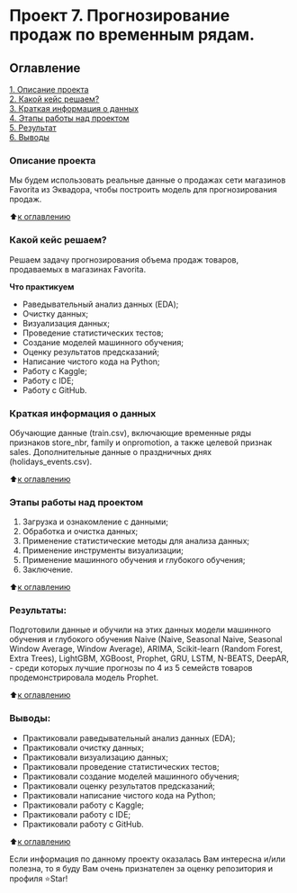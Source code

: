 # Проект 7. Прогнозирование продаж по временным рядам.

## Оглавление  
[1. Описание проекта](.README.md#Описание-проекта)  
[2. Какой кейс решаем?](.README.md#Какой-кейс-решаем)  
[3. Краткая информация о данных](.README.md#Краткая-информация-о-данных)  
[4. Этапы работы над проектом](.README.md#Этапы-работы-над-проектом)  
[5. Результат](.README.md#Результат)    
[6. Выводы](.README.md#Выводы) 

### Описание проекта    
Мы будем использовать реальные данные о продажах сети магазинов Favorita из Эквадора, чтобы построить модель для прогнозирования продаж. 

:arrow_up:[к оглавлению](_)


### Какой кейс решаем?    
Решаем задачу прогнозирования объема продаж товаров, продаваемых в магазинах Favorita.

**Что практикуем**     
- Раведывательный анализ данных (EDA);
- Очистку данных;
- Визуализация данных;
- Проведение статистических тестов;
- Создание моделей машинного обучения;
- Оценку результатов предсказаний;
- Написание чистого кода на Python;
- Работу с Kaggle;
- Работу с IDE;
- Работу с GitHub.

### Краткая информация о данных
Обучающие данные (train.csv), включающие временные ряды признаков store_nbr, family и onpromotion, а также целевой признак sales.
Дополнительные данные о праздничных днях (holidays_events.csv).
  
:arrow_up:[к оглавлению](.README.md#Оглавление)


### Этапы работы над проектом  
1. Загрузка и ознакомление с данными;
2. Обработка и очистка данных;
3. Применение статистические методы для анализа данных;
4. Применение инструменты визуализации;
5. Применение машинного обучения и глубокого обучения;
6. Заключение.

:arrow_up:[к оглавлению](.README.md#Оглавление)


### Результаты:  
Подготовили данные и обучили на этих данных модели машинного обучения и глубокого обучения Naive (Naive, Seasonal Naive, Seasonal Window Average, Window Average), ARIMA, Scikit-learn (Random Forest, Extra Trees), LightGBM, XGBoost, Prophet, GRU, LSTM, N-BEATS, DeepAR, - среди которых лучшие прогнозы по 4 из 5 семейств товаров продемонстрировала модель Prophet.

:arrow_up:[к оглавлению](.README.md#Оглавление)


### Выводы:  
- Практиковали раведывательный анализ данных (EDA);
- Практиковали очистку данных;
- Практиковали визуализацию данных;
- Практиковали проведение статистических тестов;
- Практиковали создание моделей машинного обучения;
- Практиковали оценку результатов предсказаний;
- Практиковали написание чистого кода на Python;
- Практиковали работу с Kaggle;
- Практиковали работу с IDE;
- Практиковали работу с GitHub.

:arrow_up:[к оглавлению](.README.md#Оглавление)


Если информация по данному проекту оказалась Вам интересна и/или полезна, то я буду  Вам очень признателен за оценку репозитория и профиля ⭐️Star!
